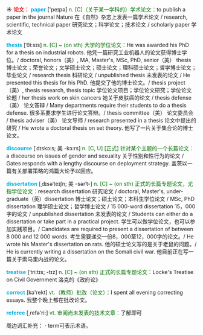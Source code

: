 ☀ <font color="red">**论文：**</font>
<font color="sky blue">**paper**</font> ['peɪpə] 
<font color="rgb(227, 108, 9)">n. [C]（关于某一学科的）学术论文：</font>to publish a paper in the journal Nature 在《自然》杂志上发表一篇学术论文 / research, scientific, technical paper 研究论文；科学论文；技术论文 / scholarly paper 学术论文
            
<font color="sky blue">**thesis**</font> [ˈθi:sɪs]
<font color="rgb(227, 108, 9)">n. [C] ~ (on sth) 大学的学位论文：</font>He was awarded his PhD for a thesis on industrial robots. 他凭一篇研究工业机器人的论文获得博士学位。/ doctoral, honors（美）, MA, Master's, MSc, PhD, senior（美） thesis 博士论文；荣誉论文；文学硕士论文；硕士论文；理科硕士论文；哲学博士论文；毕业论文 / research thesis 科研论文 / unpublished thesis 未发表的论文 / He presented this thesis for his PhD. 他提交了他的博士论文。/ thesis project（美）, thesis research, thesis topic 学位论文项目；学位论文研究；学位论文论题 / her thesis work on skin cancers 她关于皮肤癌的论文 / thesis defense（美） 论文答辩 / Many departments require their students to do a thesis defense. 很多系要求学生进行论文答辩。/ thesis committee（美） 论文委员会 / thesis adviser（美） 论文导师 / research presented in a thesis 论文中提出的研究 / He wrote a doctoral thesis on set theory. 他写了一片关于集合论的博士论文。          
           
<font color="sky blue">**discourse**</font> [ˈdɪskɔ:s; 美 -kɔ:rs]
<font color="rgb(227, 108, 9)">n. [C, U] [正式] 针对某个主题的一个长篇论文：</font>a discourse on issues of gender and sexuality 关于性别和性行为的论文 / Gates responds with a lengthy discourse on deployment strategy. 盖茨以一篇有关部署策略的鸿篇大论予以回应。

<font color="sky blue">**dissertation**</font> [ˌdɪsəˈteɪʃn; 美 -sərˈt-]
<font color="rgb(227, 108, 9)">n. [C] ~ (on sth) 正式的长篇专题论文，尤指学位论文：</font>research dissertation 研究论文 / doctoral, Master's, under-graduate（英）dissertation 博士论文；硕土论文；本科生学位论文 / MSc, PhD dissertation 理学硕士论文；哲学博士论文 / 15 000-word dissertation 15，000字的论文 / unpublished dissertation 未发表的论文 / Students can either do a dissertation or take part in a practical project. 学生可以做学位论文，也可以参加实践项目。/ Candidates are required to present a dissertation of between 8 000 and 12 000 words. 考生需要递交一份8，000至12，000字的论文。/ He wrote his Master's dissertation on rats. 他的硕士论文写的是关于老鼠的问题。/ He is currently writing a dissertation on the Somali civil war. 他目前正在写一篇关于索马里内战的论文。

<font color="sky blue">**treatise**</font> [ˈtri:tɪs; -tɪz]
<font color="rgb(227, 108, 9)">n. [C] ~ (on sth) 正式的长篇专题论文：</font>Locke's Treatise on Civil Government 洛克的《政府论》

<font color="sky blue">**correct**</font> [kə'rekt] 
<font color="rgb(227, 108, 9)">vt.（教师）批改（论文）：</font>I spent all evening correcting essays. 我整个晚上都在批改论文。

<font color="sky blue">**referee**</font> [͵refə'ri:] 
<font color="rgb(227, 108, 9)">vt. 审阅尚未发表的技术文章：</font>了解即可

周边词汇补充：
· term可表示术语。


